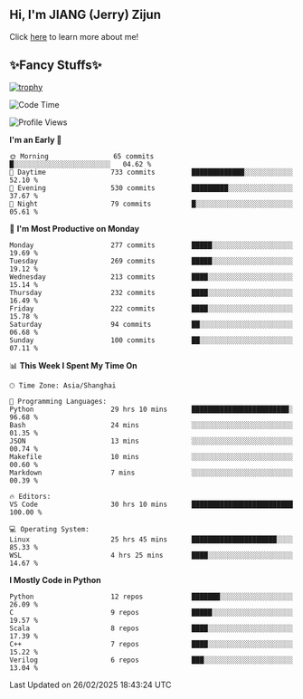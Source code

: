 ## Hi, I'm JIANG (Jerry) Zijun

Click [here](https://jzjerry.github.io/about/) to learn more about me!

## ✨Fancy Stuffs✨
[![trophy](https://github-profile-trophy.vercel.app/?username=jzjerry&theme=onedark)](https://github.com/ryo-ma/github-profile-trophy)
<!--START_SECTION:waka-->
![Code Time](http://img.shields.io/badge/Code%20Time-1%2C075%20hrs%2040%20mins-blue)

![Profile Views](http://img.shields.io/badge/Profile%20Views-0-blue)

**I'm an Early 🐤** 

```text
🌞 Morning                65 commits          █░░░░░░░░░░░░░░░░░░░░░░░░   04.62 % 
🌆 Daytime                733 commits         █████████████░░░░░░░░░░░░   52.10 % 
🌃 Evening                530 commits         █████████░░░░░░░░░░░░░░░░   37.67 % 
🌙 Night                  79 commits          █░░░░░░░░░░░░░░░░░░░░░░░░   05.61 % 
```
📅 **I'm Most Productive on Monday** 

```text
Monday                   277 commits         █████░░░░░░░░░░░░░░░░░░░░   19.69 % 
Tuesday                  269 commits         █████░░░░░░░░░░░░░░░░░░░░   19.12 % 
Wednesday                213 commits         ████░░░░░░░░░░░░░░░░░░░░░   15.14 % 
Thursday                 232 commits         ████░░░░░░░░░░░░░░░░░░░░░   16.49 % 
Friday                   222 commits         ████░░░░░░░░░░░░░░░░░░░░░   15.78 % 
Saturday                 94 commits          ██░░░░░░░░░░░░░░░░░░░░░░░   06.68 % 
Sunday                   100 commits         ██░░░░░░░░░░░░░░░░░░░░░░░   07.11 % 
```


📊 **This Week I Spent My Time On** 

```text
🕑︎ Time Zone: Asia/Shanghai

💬 Programming Languages: 
Python                   29 hrs 10 mins      ████████████████████████░   96.68 % 
Bash                     24 mins             ░░░░░░░░░░░░░░░░░░░░░░░░░   01.35 % 
JSON                     13 mins             ░░░░░░░░░░░░░░░░░░░░░░░░░   00.74 % 
Makefile                 10 mins             ░░░░░░░░░░░░░░░░░░░░░░░░░   00.60 % 
Markdown                 7 mins              ░░░░░░░░░░░░░░░░░░░░░░░░░   00.39 % 

🔥 Editors: 
VS Code                  30 hrs 10 mins      █████████████████████████   100.00 % 

💻 Operating System: 
Linux                    25 hrs 45 mins      █████████████████████░░░░   85.33 % 
WSL                      4 hrs 25 mins       ████░░░░░░░░░░░░░░░░░░░░░   14.67 % 
```

**I Mostly Code in Python** 

```text
Python                   12 repos            ███████░░░░░░░░░░░░░░░░░░   26.09 % 
C                        9 repos             █████░░░░░░░░░░░░░░░░░░░░   19.57 % 
Scala                    8 repos             ████░░░░░░░░░░░░░░░░░░░░░   17.39 % 
C++                      7 repos             ████░░░░░░░░░░░░░░░░░░░░░   15.22 % 
Verilog                  6 repos             ███░░░░░░░░░░░░░░░░░░░░░░   13.04 % 
```




 Last Updated on 26/02/2025 18:43:24 UTC
<!--END_SECTION:waka-->
